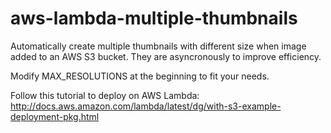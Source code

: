 # aws-lambda-multiple-thumbnails
 Automatically create multiple thumbnails with different size when image added to an AWS S3 bucket. They are asyncronously to improve efficiency.
 
 Modify MAX_RESOLUTIONS at the beginning to fit your needs.
 
 Follow this tutorial to deploy on AWS Lambda: http://docs.aws.amazon.com/lambda/latest/dg/with-s3-example-deployment-pkg.html
